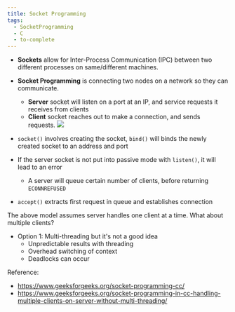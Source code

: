 ```yaml
---
title: Socket Programming
tags:
  - SocketProgramming
  - C
  - to-complete
---
```

- **Sockets** allow for Inter-Process Communication (IPC) between two different processes on same/different machines. 
- **Socket Programming** is connecting two nodes on a network so they can communicate.
	- **Server** socket will listen on a port at an IP, and service requests it receives from clients
	- **Client** socket reaches out to make a connection, and sends requests. 
![](https://media.geeksforgeeks.org/wp-content/uploads/20220330131350/StatediagramforserverandclientmodelofSocketdrawio2-448x660.png)

- `socket()` involves creating the socket, `bind()` will binds the newly created socket to an address and port
- If the server socket is not put into passive mode with `listen()`, it will lead to an error
	- A server will queue certain number of clients, before returning `ECONNREFUSED`
- `accept()` extracts first request in queue and establishes connection

The above model assumes server handles one client at a time. What about multiple clients?
- Option 1: Multi-threading but it's not a good idea
	- Unpredictable results with threading
	- Overhead switching of context
	- Deadlocks can occur 

Reference: 
- https://www.geeksforgeeks.org/socket-programming-cc/
- https://www.geeksforgeeks.org/socket-programming-in-cc-handling-multiple-clients-on-server-without-multi-threading/

